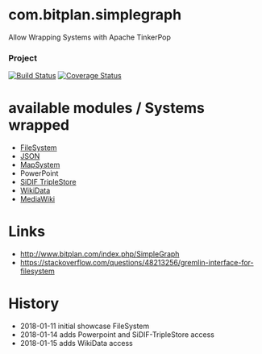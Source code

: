 # com.bitplan.simplegraph
Allow Wrapping Systems with Apache TinkerPop

### Project
[![Build Status](https://travis-ci.org/BITPlan/com.bitplan.simplegraph.svg?branch=master)](https://travis-ci.org/BITPlan/com.bitplan.simplegraph)
[![Coverage Status](https://coveralls.io/repos/github/BITPlan/com.bitplan.simplegraph/badge.svg?branch=master)](https://coveralls.io/github/BITPlan/com.bitplan.simplegraph?branch=master)

# available modules / Systems wrapped
* [FileSystem](http://www.bitplan.com/index.php/SimpleGraph-FileSystem)
* [JSON](http://www.bitplan.com/index.php/SimpleGraph-MapSystem)
* [MapSystem](http://www.bitplan.com/index.php/SimpleGraph-MapSystem)
* PowerPoint
* [SiDIF TripleStore](http://www.bitplan.com/index.php/SiDIF-TripleStore)
* [WikiData](https://www.wikidata.org/wiki/Wikidata:Main_Page)
* [MediaWiki](http://mediawiki-japi.bitplan.com/index.php/Main_Page)

# Links
* http://www.bitplan.com/index.php/SimpleGraph
* https://stackoverflow.com/questions/48213256/gremlin-interface-for-filesystem

# History
* 2018-01-11 initial showcase FileSystem
* 2018-01-14 adds Powerpoint and SiDIF-TripleStore access
* 2018-01-15 adds WikiData access
